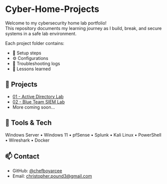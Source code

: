 # Cyber-Home-Projects
Welcome to my cybersecurity home lab portfolio!  
This repository documents my learning journey as I build, break, and secure systems in a safe lab environment.

Each project folder contains:
- 🧱 Setup steps
- ⚙️ Configurations
- 🧩 Troubleshooting logs
- 🧠 Lessons learned

## 📂 Projects
- [01 - Active Directory Lab](./01-ActiveDirectory-Lab/LAB.md)
- [02 - Blue Team SIEM Lab](./02-BlueTeam-SIEM-Lab/LAB.md)
- More coming soon...

## 🧰 Tools & Tech
Windows Server • Windows 11 • pfSense • Splunk • Kali Linux • PowerShell • Wireshark • Docker

## 📫 Contact
- GitHub: [@chefboyarcee](https://github.com/chefboyarcee)
- Email: christopher.pound3@gmail.com